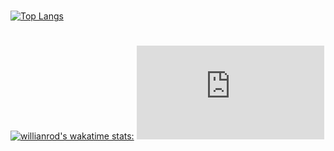 # 
[![Top Langs](https://github-readme-stats.vercel.app/api/top-langs/?username=yuvalmoryosef&layout=compact&langs_count=4&hide=html,css&theme=radical)](https://github.com/anuraghazra/github-readme-stats)



#
[![willianrod's wakatime stats:](https://github-readme-stats.vercel.app/api/wakatime?username=yuvalmoryosef&theme=radical)](https://github.com/anuraghazra/github-readme-stats)
<embed src="https://wakatime.com/share/@yuvalmoryosef/9c8fd5da-7a3d-416e-8443-601c0e75ca84.svg"></embed>
